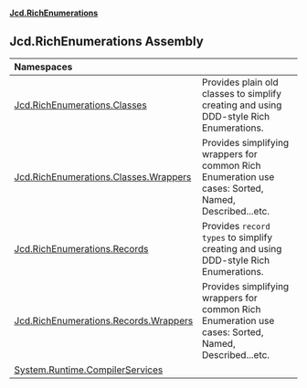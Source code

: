 #### [Jcd.RichEnumerations](index.md 'index')

## Jcd.RichEnumerations Assembly

| Namespaces                                                                                                                |                                                                                                      |
|:--------------------------------------------------------------------------------------------------------------------------|:-----------------------------------------------------------------------------------------------------|
| [Jcd.RichEnumerations.Classes](Jcd.RichEnumerations.Classes.md 'Jcd.RichEnumerations.Classes')                            | Provides plain old classes to simplify creating and using DDD-style Rich Enumerations.               |
| [Jcd.RichEnumerations.Classes.Wrappers](Jcd.RichEnumerations.Classes.Wrappers.md 'Jcd.RichEnumerations.Classes.Wrappers') | Provides simplifying wrappers for common Rich Enumeration use cases: Sorted, Named, Described...etc. |
| [Jcd.RichEnumerations.Records](Jcd.RichEnumerations.Records.md 'Jcd.RichEnumerations.Records')                            | Provides `record types` to simplify creating and using DDD-style Rich Enumerations.                  |
| [Jcd.RichEnumerations.Records.Wrappers](Jcd.RichEnumerations.Records.Wrappers.md 'Jcd.RichEnumerations.Records.Wrappers') | Provides simplifying wrappers for common Rich Enumeration use cases: Sorted, Named, Described...etc. |
| [System.Runtime.CompilerServices](System.Runtime.CompilerServices.md 'System.Runtime.CompilerServices')                   |                                                                                                      |
